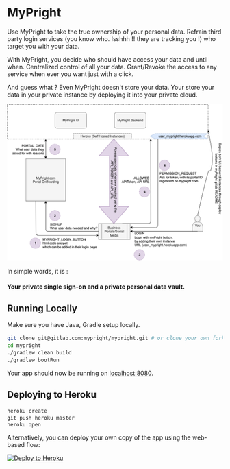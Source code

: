 # MyPright

Use MyPright to take the true ownership of your personal data. 
Refrain third party login services (you know who. Isshhh !! they are 
tracking you !) who target you with your data.

With MyPright, you decide who should have access your data and until when. 
Centralized control of all your data. 
Grant/Revoke the access to any service when ever you want just with a click.

And guess what ? 
Even MyPright doesn't store your data. 
Your store your data in your private instance by deploying 
it into your private cloud.

![alt text](flow_diagram.png "Flow Diagram")

In simple words, it is :
#### Your private single sign-on and a private personal data vault.

## Running Locally

Make sure you have Java, Gradle setup locally.

```sh
git clone git@gitlab.com:mypright/mypright.git # or clone your own fork
cd mypright
./gradlew clean build
./gradlew bootRun
```

Your app should now be running on [localhost:8080](http://localhost:8080/).

## Deploying to Heroku

```
heroku create
git push heroku master
heroku open
```

Alternatively, you can deploy your own copy of the app using the web-based flow:

[![Deploy to Heroku](https://www.herokucdn.com/deploy/button.png)](https://heroku.com/deploy?template=https://github.com/mypright/mypright)

